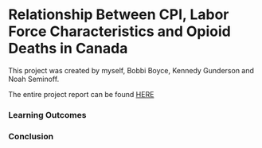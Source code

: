 # Relationship Between CPI, Labor Force Characteristics and Opioid Deaths in Canada

This project was created by myself, Bobbi Boyce, Kennedy Gunderson and  Noah Seminoff. 

The entire project report can be found [HERE](https://maxwellpaterson.github.io/projects/Data604_Final_Report.html)

### Learning Outcomes


### Conclusion


